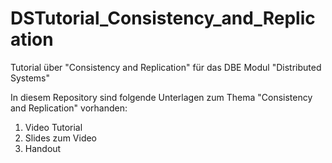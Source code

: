 # DSTutorial_Consistency_and_Replication

Tutorial über "Consistency and Replication" für das DBE Modul "Distributed Systems" 

In diesem Repository sind folgende Unterlagen zum Thema "Consistency and Replication" vorhanden:

1. Video Tutorial
2. Slides zum Video
3. Handout


